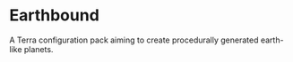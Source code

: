 # Earthbound
A Terra configuration pack aiming to create procedurally generated earth-like planets.
